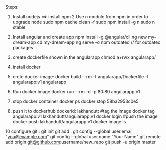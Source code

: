 Steps:
1. Install nodejs ==> install npm
2.Use n module from npm in order to upgrade node
        sudo npm cache clean -f
        sudo npm install -g n
        sudo n stable
3. Install angular and create app
        npm install -g @angular/cli
        ng new my-dream-app
        cd my-dream-app
        ng serve -o
        npm outdated  // for outdated packages 

4. create dockerfile shown in the angularapp
    chmod a+rwx angularapp/
5. install docker
6. crete docker image: 
    docker build --rm -f angularapp/Dockerfile -t angularapp:v1 angularapp
7. Run docker image
    docker run --rm -d -p 80:80 angularapp:v1
8. stop docker container
      docker ps
      docker stop 58ba2953c0e5
      
9. push it to dockerhub
    dockerid: lakhandutt
    #tag the image
    docker tag angularapp:v1 lakhandutt/angularapp:v1 
    docker login
    #push the image
    docker push lakhandutt/angularapp:v1
    docker image ls

10 configure git :
   git init
   git add .
    git config --global user.email "you@example.com"
     git config --global user.name "Your Name"
     git remote add origin git@github.com:username/new_repo
    git push -u origin master
    
